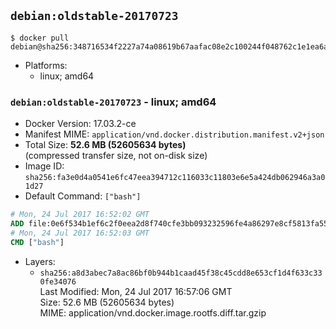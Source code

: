 ## `debian:oldstable-20170723`

```console
$ docker pull debian@sha256:348716534f2227a74a08619b67aafac08e2c100244f048762c1e1ea6a6712393
```

-	Platforms:
	-	linux; amd64

### `debian:oldstable-20170723` - linux; amd64

-	Docker Version: 17.03.2-ce
-	Manifest MIME: `application/vnd.docker.distribution.manifest.v2+json`
-	Total Size: **52.6 MB (52605634 bytes)**  
	(compressed transfer size, not on-disk size)
-	Image ID: `sha256:fa3e0d4a0541e6fc47eea394712c116033c11803e6e5a424db062946a3a01d27`
-	Default Command: `["bash"]`

```dockerfile
# Mon, 24 Jul 2017 16:52:02 GMT
ADD file:0e6f534b1ef6c2f0eea2d8f740cfe3bb093232596fe4a86297e8cf5813fa553a in / 
# Mon, 24 Jul 2017 16:52:03 GMT
CMD ["bash"]
```

-	Layers:
	-	`sha256:a8d3abec7a8ac86bf0b944b1caad45f38c45cdd8e653cf1d4f633c330fe34076`  
		Last Modified: Mon, 24 Jul 2017 16:57:06 GMT  
		Size: 52.6 MB (52605634 bytes)  
		MIME: application/vnd.docker.image.rootfs.diff.tar.gzip
